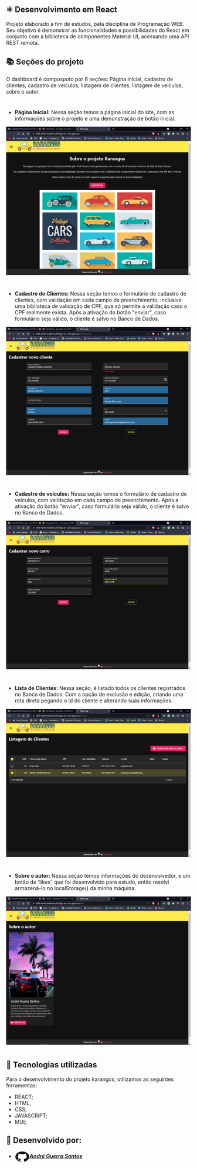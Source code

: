 ## ⚛ Desenvolvimento em React

<div>

Projeto elaborado a fim de estudos, pela disciplina de Programação WEB. Seu objetivo é demonstrar as funcionalidades e possibilidades do React em conjunto com a biblioteca de componentes Material UI, acessando uma API REST remota.


## 📚 Seções do projeto
  O dashboard é compospoto por 6 seções:
  Página inicial, cadastro de clientes, cadastro de veículos, listagem de clientes, listagem de veículos, sobre o autor.
  
  #
  
  - <strong>Página Inicial:</strong> Nessa seção temos a página inicial do site, com as informações sobre o projeto e uma demonstração de botão inicial.
  <img src="https://github.com/AndreWar10/karangos-not-2021-2/blob/main/karangos.src/img_karangos.JPG">
  
  #
  
  #
  
  - <strong>Cadastro de Clientes:</strong> Nessa seção temos o formulário de cadastro de clientes, com validação em cada campo de preenchimento, inclusive uma biblioteca de validação de CPF, que só permite a validação caso o CPF realmente exista. Após a ativação do botão "enviar", caso formulário seja válido, o cliente é salvo no Banco de Dados.
  <img src="https://github.com/AndreWar10/karangos-not-2021-2/blob/main/karangos.src/img1_karangos.JPG">

  #
  
  #
   
  - <strong>Cadastro de veículos:</strong> Nessa seção temos o formulário de cadastro de veículos, com validação em cada campo de preenchimento. Após a ativação do botão "enviar", caso formulário seja válido, o cliente é salvo no Banco de Dados. 
  <img src="https://github.com/AndreWar10/karangos-not-2021-2/blob/main/karangos.src/img2_karangos.JPG">

  #
  #  
  
  - <strong>Lista de Clientes:</strong> Nessa seção, é listado todos os clientes registrados no Banco de Dados. Com a opção de exclusão e edição, criando uma rota direta pegando o id do cliente e alterando suas informações.
  <img src="https://github.com/AndreWar10/karangos-not-2021-2/blob/main/karangos.src/img3_karangos.JPG">
  
  #
  #
  
  - <strong>Sobre o autor:</strong> Nessa seção temos informações do desenvolvedor, e um botão de 'likes', que foi desenvolvido para estudo, então resolvi armazená-lo no localStorage() da minha máquina.
  <img src="https://github.com/AndreWar10/karangos-not-2021-2/blob/main/karangos.src/img4_karangos.JPG">

  #
 
## 💼 Tecnologias utilizadas
  Para o desenvolvimento do projeto karangos, utilizamos as seguintes ferramentas:
  - REACT;
  - HTML;
  - CSS;
  - JAVASCRIPT;
  - MUI;

## 🦄 Desenvolvido por:
  
   - <img align="center" alt="Andre-Github" height="30" width="40" src="https://raw.githubusercontent.com/devicons/devicon/master/icons/github/github-original.svg">***[André Guerra Santos](https://github.com/AndreWar10)***
  
